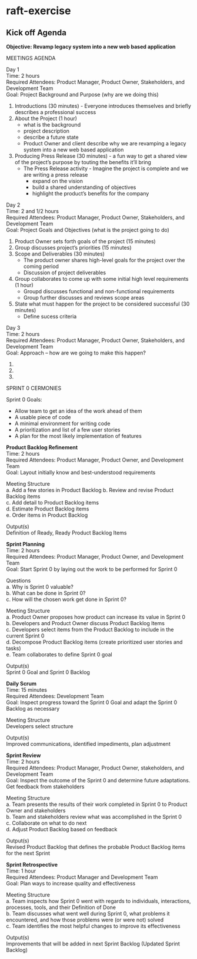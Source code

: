# raft-exercise
## Kick off Agenda

**Objective: Revamp legacy system into a new web based application**

MEETINGS AGENDA

Day 1  
Time: 2 hours  
Required Attendees: Product Manager, Product Owner, Stakeholders, and Development Team    
Goal: Project Background and Purpose (why are we doing this)  

1. Introductions (30 minutes) - Everyone introduces themselves and briefly describes a professional success      
2. About the Project (1 hour)  
   - what is the background
   - project description 
   - describe a future state
   - Product Owner and client describe why we are revamping a legacy system into a new web based application  
3. Producing Press Release (30 minutes) - a fun way to get a shared view of the project’s purpose by touting the benefits it’ll bring  
   - The Press Release activity - Imagine the project is complete and we are writing a press release  
     - expand on the vision
     - build a shared understanding of objectives
     - highlight the product’s benefits for the company

Day 2    
Time: 2 and 1/2 hours    
Required Attendees: Product Manager, Product Owner, Stakeholders, and Development Team      
Goal: Project Goals and Objectives (what is the project going to do)  

1. Product Owner sets forth goals of the project (15 minutes)
2. Group discusses project’s priorities (15 minutes)
3. Scope and Deliverables (30 minutes)   
   - The product owner shares high-level goals for the project over the coming period 
   - Discussion of project deliverables    
4. Group collaborates to come up with some initial high level requirements (1 hour)    
   - Groupd discusses functional and non-functional requirements 
   - Group further discusses and reviews scope areas 
5. State what must happen for the project to be considered successful (30 minutes)  
   - Define sucess criteria   

Day 3      
Time: 2 hours      
Required Attendees: Product Manager, Product Owner, Stakeholders, and Development Team        
Goal: Approach – how are we going to make this happen?  

1.  
2.  
3.  

SPRINT 0 CERMONIES  

Sprint 0 Goals:   
- Allow team to get an idea of the work ahead of them  
- A usable piece of code    
- A minimal environment for writing code  
- A prioritization and list of a few user stories  
- A plan for the most likely implementation of features  

**Product Backlog Refinement**  
Time: 2 hours  
Required Attendees: Product Manager, Product Owner, and Development Team  
Goal: Layout initially know and best-understood requirements  

Meeting Structure   
a. Add a few stories in Product Backlog
b. Review and revise Product Backlog items    
c. Add detail to Product Backlog items  
d. Estimate Product Backlog items  
e. Order items in Product Backlog    

Output(s)    
Definition of Ready, Ready Product Backlog Items  

**Sprint Planning**    
Time: 2 hours  
Required Attendees: Product Manager, Product Owner, and Development Team  
Goal: Start Sprint 0 by laying out the work to be performed for Sprint 0  

Questions  
a. Why is Sprint 0 valuable?  
b. What can be done in Sprint 0?  
c. How will the chosen work get done in Sprint 0?  

Meeting Structure   
a. Product Owner proposes how product can increase its value in Sprint 0   
b. Developers and Product Owner discuss Product Backlog Items  
c. Developers select items from the Product Backlog to include in the current Sprint 0    
d. Decompose Product Backlog items  (create prioritized user stories and tasks)  
e. Team collaborates to define Sprint 0 goal      

Output(s)    
Sprint 0 Goal and Sprint 0 Backlog

**Daily Scrum**  
Time: 15 minutes  
Required Attendees: Development Team    
Goal: Inspect progress toward the Sprint 0 Goal and adapt the Sprint 0 Backlog as necessary

Meeting Structure   
Developers select structure

Output(s)    
Improved communications, identified impediments, plan adjustment

**Sprint Review**  
Time: 2 hours    
Required Attendees: Product Manager, Product Owner, stakeholders, and Development Team  
Goal: Inspect the outcome of the Sprint 0 and determine future adaptations.  Get feedback from stakeholders

Meeting Structure  
a. Team presents the results of their work completed in Sprint 0 to Product Owner and stakeholders  
b. Team and stakeholders review what was accomplished in the Sprint 0    
c. Collaborate on what to do next  
d. Adjust Product Backlog based on feedback  

Output(s)    
Revised Product Backlog that defines the probable Product Backlog items for the next Sprint  

**Sprint Retrospective**    
Time: 1 hour  
Required Attendees: Product Manager and Development Team      
Goal: Plan ways to increase quality and effectiveness  

Meeting Structure    
a. Team inspects how Sprint 0 went with regards to individuals, interactions, processes, tools, and their Definition of Done  
b. Team discusses what went well during Sprint 0, what problems it encountered, and how those problems were (or were not) solved  
c. Team identifies the most helpful changes to improve its effectiveness 

Output(s)  
Improvements that will be added in next Sprint Backlog (Updated Sprint Backlog)
